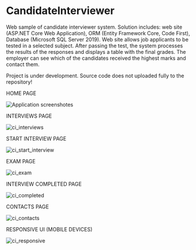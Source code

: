 # CandidateInterviewer
Web sample of candidate interviewer system. Solution includes: web site (ASP.NET Core Web Application), ORM (Entity Framework Core, Code First), Database (Microsoft SQL Server 2019). Web site allows job applicants to be tested in a selected subject. After passing the test, the system processes the results of the responses and displays a table with the final grades. The employer can see which of the candidates received the highest marks and contact them.

Project is under development. Source code does not uploaded fully to the repository!


HOME PAGE


![Application screenshotes](https://user-images.githubusercontent.com/54624273/65337971-e057a980-dbd1-11e9-8cf0-f58c7d9eec52.png)


INTERVIEWS PAGE


![ci_interviews](https://user-images.githubusercontent.com/54624273/66349768-5134ea80-e962-11e9-8ecf-ecf85f8d6b01.png)


START INTERVIEW PAGE


![ci_start_interview](https://user-images.githubusercontent.com/54624273/66419673-281d6400-ea0d-11e9-821e-482858d70da8.png)


EXAM PAGE


![ci_exam](https://user-images.githubusercontent.com/54624273/66480830-23f25480-eaa8-11e9-83b1-b905e03f88c6.png)


INTERVIEW COMPLETED PAGE


![ci_completed](https://user-images.githubusercontent.com/54624273/66600673-b0873a80-ebae-11e9-86f1-e3756a144c46.png)


CONTACTS PAGE


![ci_contacts](https://user-images.githubusercontent.com/54624273/65337983-e5b4f400-dbd1-11e9-9de8-b7e7ab60bfbc.png)


RESPONSIVE UI (MOBILE DEVICES)


![ci_responsive](https://user-images.githubusercontent.com/54624273/66490861-80f70600-eaba-11e9-90a0-db1d7e4a3f15.png)
